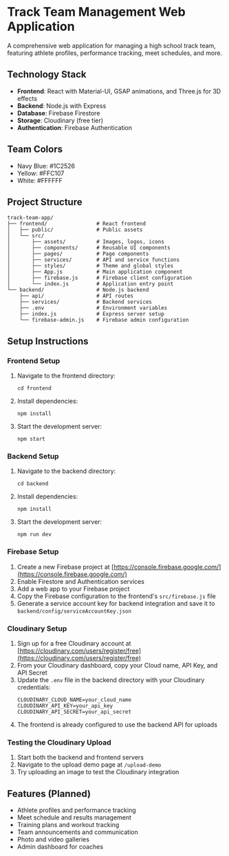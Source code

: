 # Track Team Management Web Application

A comprehensive web application for managing a high school track team, featuring athlete profiles, performance tracking, meet schedules, and more.

## Technology Stack

- **Frontend**: React with Material-UI, GSAP animations, and Three.js for 3D effects
- **Backend**: Node.js with Express
- **Database**: Firebase Firestore
- **Storage**: Cloudinary (free tier)
- **Authentication**: Firebase Authentication

## Team Colors

- Navy Blue: #1C2526
- Yellow: #FFC107
- White: #FFFFFF

## Project Structure

```
track-team-app/
├── frontend/                # React frontend
│   ├── public/              # Public assets
│   └── src/
│       ├── assets/          # Images, logos, icons
│       ├── components/      # Reusable UI components
│       ├── pages/           # Page components
│       ├── services/        # API and service functions
│       ├── styles/          # Theme and global styles
│       ├── App.js           # Main application component
│       ├── firebase.js      # Firebase client configuration
│       └── index.js         # Application entry point
└── backend/                 # Node.js backend
    ├── api/                 # API routes
    ├── services/            # Backend services
    ├── .env                 # Environment variables
    ├── index.js             # Express server setup
    └── firebase-admin.js    # Firebase admin configuration
```

## Setup Instructions

### Frontend Setup

1. Navigate to the frontend directory:
   ```
   cd frontend
   ```

2. Install dependencies:
   ```
   npm install
   ```

3. Start the development server:
   ```
   npm start
   ```

### Backend Setup

1. Navigate to the backend directory:
   ```
   cd backend
   ```

2. Install dependencies:
   ```
   npm install
   ```

3. Start the development server:
   ```
   npm run dev
   ```

### Firebase Setup

1. Create a new Firebase project at [https://console.firebase.google.com/](https://console.firebase.google.com/)
2. Enable Firestore and Authentication services
3. Add a web app to your Firebase project
4. Copy the Firebase configuration to the frontend's `src/firebase.js` file
5. Generate a service account key for backend integration and save it to `backend/config/serviceAccountKey.json`

### Cloudinary Setup

1. Sign up for a free Cloudinary account at [https://cloudinary.com/users/register/free](https://cloudinary.com/users/register/free)
2. From your Cloudinary dashboard, copy your Cloud name, API Key, and API Secret
3. Update the `.env` file in the backend directory with your Cloudinary credentials:
   ```
   CLOUDINARY_CLOUD_NAME=your_cloud_name
   CLOUDINARY_API_KEY=your_api_key
   CLOUDINARY_API_SECRET=your_api_secret
   ```
4. The frontend is already configured to use the backend API for uploads

### Testing the Cloudinary Upload

1. Start both the backend and frontend servers
2. Navigate to the upload demo page at `/upload-demo`
3. Try uploading an image to test the Cloudinary integration

## Features (Planned)

- Athlete profiles and performance tracking
- Meet schedule and results management
- Training plans and workout tracking
- Team announcements and communication
- Photo and video galleries
- Admin dashboard for coaches 